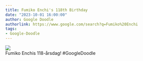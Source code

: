 ```yaml
---
title: Fumiko Enchi's 118th Birthday
date: "2023-10-01 16:00:00"
author: Google Doodle
authorlink: https://www.google.com/search?q=Fumiko%20Enchi
tags:
- Google-Doodle
---
```

<img src="https://www.google.com/logos/doodles/2023/fumiko-enchis-118th-birthday-6753651837110088-l.png" referrerpolicy="no-referrer"><br>Fumiko Enchis 118-årsdag! #GoogleDoodle
